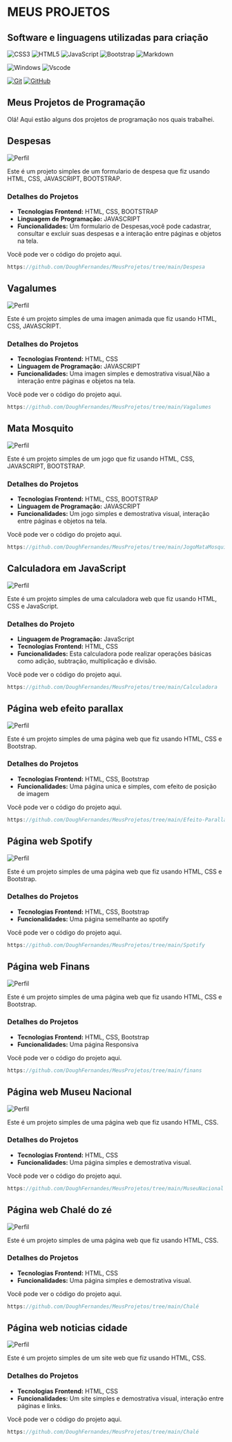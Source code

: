 # MEUS PROJETOS

## Software e linguagens utilizadas para criação

![CSS3](https://img.shields.io/badge/CSS3-000?style=for-the-badge&logo=css3&logoColor=264CE4)
![HTML5](https://img.shields.io/badge/HTML5-000?style=for-the-badge&logo=html5)
![JavaScript](https://img.shields.io/badge/JavaScript-black?style=for-the-badge&logo=javascript&logoColor=yellow)
![Bootstrap](https://img.shields.io/badge/bootstrap-000?style=for-the-badge&logo=bootstrap&logoColor=264CE4)
![Markdown](https://img.shields.io/badge/Markdown-000?style=for-the-badge&logo=markdown)

![Windows](https://img.shields.io/badge/Windows-000?style=for-the-badge&logo=windows&logoColor=2CA5E0)
![Vscode](https://img.shields.io/badge/Vscode-black?style=for-the-badge&logo=visual-studio-code&logoColor=007ACC)

[![Git](https://img.shields.io/badge/Git-000?style=for-the-badge&logo=git&logoColor=E94D5F)](https://git-scm.com/doc)
[![GitHub](https://img.shields.io/badge/GitHub-000?style=for-the-badge&logo=github&logoColor=30A3DC)](https://docs.github.com/)

## Meus Projetos de Programação

Olá! Aqui estão alguns dos projetos de programação nos quais trabalhei.

## Despesas

![Perfil](/Imagens/despesa.gif)

Este é um projeto simples de um formulario de despesa que fiz usando HTML, CSS, JAVASCRIPT, BOOTSTRAP.
### Detalhes do Projetos

- **Tecnologias Frontend:** HTML, CSS, BOOTSTRAP
- **Linguagem de Programação:** JAVASCRIPT
- **Funcionalidades:** Um formulario de Despesas,você pode cadastrar, consultar e excluir suas despesas e a interação entre páginas e objetos na tela.

Você pode ver o código do projeto aqui.

```js
https://github.com/DoughFernandes/MeusProjetos/tree/main/Despesa
```

<!-- -------------------------------------------------------------------------------------------------------------------------------->

## Vagalumes

![Perfil](/Imagens/Vagalumes.gif)

Este é um projeto simples de uma imagen animada que fiz usando HTML, CSS, JAVASCRIPT.
### Detalhes do Projetos

- **Tecnologias Frontend:** HTML, CSS
- **Linguagem de Programação:** JAVASCRIPT
- **Funcionalidades:** Uma imagen simples e demostrativa visual,Não a interação entre páginas e objetos na tela.

Você pode ver o código do projeto aqui.

```js
https://github.com/DoughFernandes/MeusProjetos/tree/main/Vagalumes
```
<!-- -------------------------------------------------------------------------------------------------------------------------------->

## Mata Mosquito

![Perfil](/Imagens/MataMosquito.gif)

Este é um projeto simples de um jogo que fiz usando HTML, CSS, JAVASCRIPT, BOOTSTRAP.
### Detalhes do Projetos

- **Tecnologias Frontend:** HTML, CSS, BOOTSTRAP
- **Linguagem de Programação:** JAVASCRIPT
- **Funcionalidades:** Um jogo simples e demostrativa visual, interação entre páginas e objetos na tela.

Você pode ver o código do projeto aqui.

```js
https://github.com/DoughFernandes/MeusProjetos/tree/main/JogoMataMosquito
```
<!-- -------------------------------------------------------------------------------------------------------------------------------->

## Calculadora em JavaScript

![Perfil](/Imagens/Calculadora.gif)

Este é um projeto simples de uma calculadora web que fiz usando HTML, CSS e JavaScript.

### Detalhes do Projeto

- **Linguagem de Programação:** JavaScript
- **Tecnologias Frontend:** HTML, CSS
- **Funcionalidades:** Esta calculadora pode realizar operações básicas como adição, subtração, multiplicação e divisão.

Você pode ver o código do projeto aqui.

```js
https://github.com/DoughFernandes/MeusProjetos/tree/main/Calculadora
```
<!-- -------------------------------------------------------------------------------------------------------------------------------->

## Página web efeito parallax

![Perfil](/Imagens/capa-parallax.gif)

Este é um projeto simples de uma página web que fiz usando HTML, CSS e Bootstrap.

### Detalhes do Projetos

- **Tecnologias Frontend:** HTML, CSS, Bootstrap
- **Funcionalidades:** Uma página unica e simples, com efeito de posição de imagem

Você pode ver o código do projeto aqui.

```js
https://github.com/DoughFernandes/MeusProjetos/tree/main/Efeito-Parallax
```
<!-- -------------------------------------------------------------------------------------------------------------------------------->

## Página web Spotify

![Perfil](/Imagens/Spotify.gif)

Este é um projeto simples de uma página web que fiz usando HTML, CSS e Bootstrap.

### Detalhes do Projetos

- **Tecnologias Frontend:** HTML, CSS, Bootstrap
- **Funcionalidades:** Uma página semelhante ao spotify

Você pode ver o código do projeto aqui.

```js
https://github.com/DoughFernandes/MeusProjetos/tree/main/Spotify
```
<!-- -------------------------------------------------------------------------------------------------------------------------------->

## Página web Finans

![Perfil](/Imagens/PaginaResponsiva.gif)

Este é um projeto simples de uma página web que fiz usando HTML, CSS e Bootstrap.

### Detalhes do Projetos

- **Tecnologias Frontend:** HTML, CSS, Bootstrap
- **Funcionalidades:** Uma página Responsiva

Você pode ver o código do projeto aqui.

```js
https://github.com/DoughFernandes/MeusProjetos/tree/main/finans
```
<!-- -------------------------------------------------------------------------------------------------------------------------------->

## Página web Museu Nacional

![Perfil](/Imagens/MuseuNacional.gif)

Este é um projeto simples de uma página web que fiz usando HTML, CSS.
### Detalhes do Projetos

- **Tecnologias Frontend:** HTML, CSS
- **Funcionalidades:** Uma página simples e demostrativa visual.

Você pode ver o código do projeto aqui.

```js
https://github.com/DoughFernandes/MeusProjetos/tree/main/MuseuNacional
```
<!-- -------------------------------------------------------------------------------------------------------------------------------->

## Página web Chalé do zé

![Perfil](/Imagens/Chale.gif)

Este é um projeto simples de uma página web que fiz usando HTML, CSS.
### Detalhes do Projetos

- **Tecnologias Frontend:** HTML, CSS
- **Funcionalidades:** Uma página simples e demostrativa visual.

Você pode ver o código do projeto aqui.

```js
https://github.com/DoughFernandes/MeusProjetos/tree/main/Chalé
```
<!-- -------------------------------------------------------------------------------------------------------------------------------->

## Página web noticias cidade

![Perfil](/Imagens/Noticia.gif)

Este é um projeto simples de um site web que fiz usando HTML, CSS.
### Detalhes do Projetos

- **Tecnologias Frontend:** HTML, CSS
- **Funcionalidades:** Um site simples e demostrativa visual, interação entre páginas e links.

Você pode ver o código do projeto aqui.

```js
https://github.com/DoughFernandes/MeusProjetos/tree/main/Chalé
```
